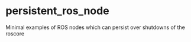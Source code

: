 # persistent_ros_node
Minimal examples of ROS nodes which can persist over shutdowns of the roscore
